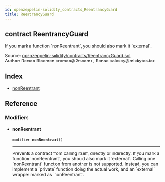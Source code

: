 ```yaml
---
id: openzeppelin-solidity_contracts_ReentrancyGuard
title: ReentrancyGuard
---
```


<div class="contract-doc"><div class="contract"><h2 class="contract-header"><span class="contract-kind">contract</span> ReentrancyGuard</h2><p class="description">If you mark a function `nonReentrant`, you should also mark it `external`.</p><div class="source">Source: <a href="git+https://github.com/2keynet/web3-alpha/blob/v0.0.3/contracts/openzeppelin-solidity/contracts/ReentrancyGuard.sol" target="_blank">openzeppelin-solidity/contracts/ReentrancyGuard.sol</a></div><div class="author">Author: Remco Bloemen &lt;remco@2π.com&gt;, Eenae &lt;alexey@mixbytes.io&gt;</div></div><div class="index"><h2>Index</h2><ul><li><a href="openzeppelin-solidity_contracts_ReentrancyGuard.html#nonReentrant">nonReentrant</a></li></ul></div><div class="reference"><h2>Reference</h2><div class="modifiers"><h3>Modifiers</h3><ul><li><div class="item modifier"><span id="nonReentrant" class="anchor-marker"></span><h4 class="name">nonReentrant</h4><div class="body"><code class="signature">modifier <strong>nonReentrant</strong><span>() </span></code><hr/><div class="description"><p>Prevents a contract from calling itself, directly or indirectly. If you mark a function `nonReentrant`, you should also mark it `external`. Calling one `nonReentrant` function from another is not supported. Instead, you can implement a `private` function doing the actual work, and an `external` wrapper marked as `nonReentrant`.</p></div></div></div></li></ul></div></div></div>
